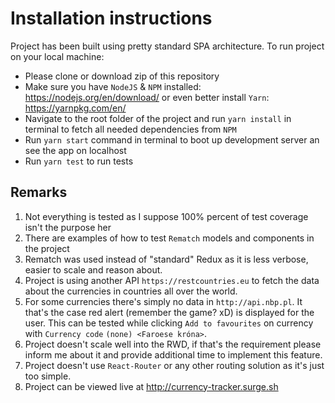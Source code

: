 # Installation instructions

Project has been built using pretty standard SPA architecture. To run project on your local machine:
- Please clone or download zip of this repository
- Make sure you have `NodeJS` & `NPM` installed: https://nodejs.org/en/download/ or even better install `Yarn`: https://yarnpkg.com/en/
- Navigate to the root folder of the project and run `yarn install` in terminal to fetch all needed dependencies from `NPM`
- Run `yarn start` command in terminal to boot up development server an see the app on localhost
- Run `yarn test` to run tests

## Remarks

1. Not everything is tested as I suppose 100% percent of test coverage isn't the purpose her
2. There are examples of how to test `Rematch` models and components in the project
3. Rematch was used instead of "standard" Redux as it is less verbose, easier to scale and reason about.
4. Project is using another API `https://restcountries.eu` to fetch the data about the currencies in countries all over the world.
5. For some currencies there's simply no data in `http://api.nbp.pl`. It that's the case red alert (remember the game? xD) is displayed for the user. This can be tested while clicking `Add to favourites` on currency with `Currency code` `(none) <Faroese króna>`.
6. Project doesn't scale well into the RWD, if that's the requirement please inform me about it and provide additional time to implement this feature.
7. Project doesn't use `React-Router` or any other routing solution as it's just too simple.
8. Project can be viewed live at http://currency-tracker.surge.sh